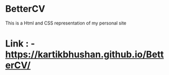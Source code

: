 # BetterCV
This is a Html and CSS representation of my personal site

# Link : - https://kartikbhushan.github.io/BetterCV/
